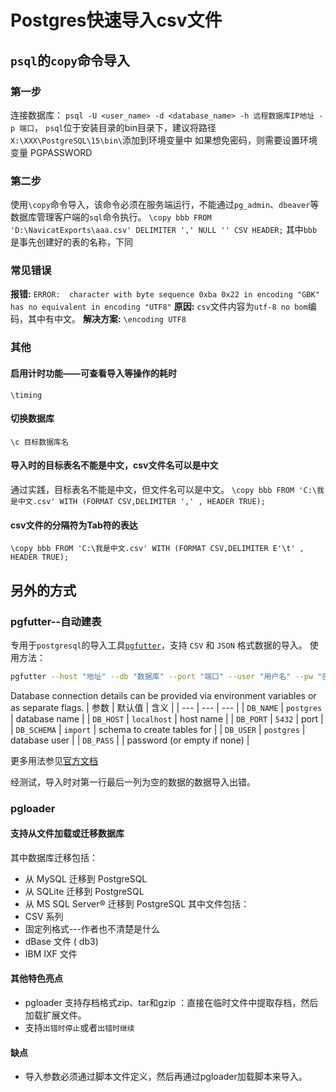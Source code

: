# Postgres快速导入csv文件

## `psql`的`copy`命令导入
### 第一步
连接数据库：
`psql -U <user_name> -d <database_name> -h 远程数据库IP地址 -p 端口`，
`psql`位于安装目录的bin目录下，建议将路径`X:\XXX\PostgreSQL\15\bin\`添加到环境变量中
如果想免密码，则需要设置环境变量 PGPASSWORD

### 第二步
使用`\copy`命令导入，该命令必须在服务端运行，不能通过`pg_admin`、`dbeaver`等数据库管理客户端的`sql`命令执行。
`\copy bbb FROM 'D:\NavicatExports\aaa.csv' DELIMITER ',' NULL '' CSV HEADER;`
其中`bbb`是事先创建好的表的名称，下同
### 常见错误
**报错:** `ERROR:  character with byte sequence 0xba 0x22 in encoding "GBK" has no equivalent in encoding "UTF8"`
**原因:** `csv`文件内容为`utf-8 no bom`编码，其中有中文。
**解决方案:** `\encoding UTF8`

### 其他
#### 启用计时功能——可查看导入等操作的耗时
`\timing`
#### 切换数据库
`\c 目标数据库名`
#### 导入时的目标表名不能是中文，csv文件名可以是中文

通过实践，目标表名不能是中文，但文件名可以是中文。
`\copy bbb FROM 'C:\我是中文.csv' WITH (FORMAT CSV,DELIMITER ',' , HEADER TRUE);`

#### csv文件的分隔符为Tab符的表达
`\copy bbb FROM 'C:\我是中文.csv' WITH (FORMAT CSV,DELIMITER E'\t' , HEADER TRUE);`

## 另外的方式
### pgfutter--自动建表
专用于`postgresql`的导入工具[`pgfutter`](https://github.com/lukasmartinelli/pgfutter)，支持 `CSV` 和 `JSON` 格式数据的导入。
使用方法：
```sh
pgfutter --host "地址" --db "数据库" --port "端口" --user "用户名" --pw "密码" --schema "public" --table "表名" csv 待导入的csv文件.csv
```

Database connection details can be provided via environment variables or as separate flags.
| 参数 | 默认值 | 含义 |
| --- | --- | --- |
| `DB_NAME` | `postgres` | database name |
| `DB_HOST` | `localhost` | host name |
| `DB_PORT` | `5432` | port |
| `DB_SCHEMA` | `import` | schema to create tables for |
| `DB_USER` | `postgres` | database user |
| `DB_PASS` |  | password (or empty if none) |

更多用法参见[官方文档](https://github.com/lukasmartinelli/pgfutter/blob/master/README.md)

经测试，导入时对第一行最后一列为空的数据的数据导入出错。
### pgloader
#### 支持从文件加载或迁移数据库
其中数据库迁移包括：
- 从 MySQL 迁移到 PostgreSQL
- 从 SQLite 迁移到 PostgreSQL
- 从 MS SQL Server® 迁移到 PostgreSQL
其中文件包括：
- CSV 系列
- 固定列格式---作者也不清楚是什么
- dBase 文件 ( db3) 
- IBM IXF 文件
#### 其他特色亮点
- pgloader 支持存档格式zip、tar和gzip ：直接在临时文件中提取存档，然后加载扩展文件。
- 支持`出错时停止`或者`出错时继续`
#### 缺点
- 导入参数必须通过脚本文件定义，然后再通过pgloader加载脚本来导入。

